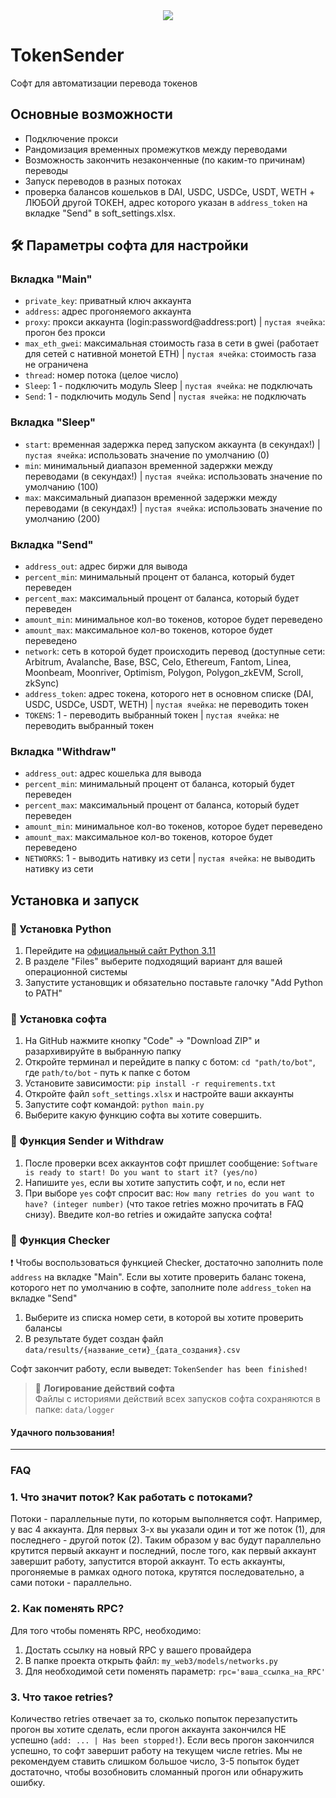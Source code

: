 <div align="center">
  <img src="preview.png"  />
</div>

# TokenSender
Софт для автоматизации перевода токенов

## Основные возможности
- Подключение прокси
- Рандомизация временных промежутков между переводами
- Возможность закончить незаконченные (по каким-то причинам) переводы
- Запуск переводов в разных потоках
- проверка балансов кошельков в DAI, USDC, USDCe, USDT, WETH + ЛЮБОЙ другой ТОКЕН, адрес которого указан в `address_token` на вкладке "Send" в soft_settings.xlsx.

## 🛠 Параметры софта для настройки
### Вкладка "Main"
- `private_key`: приватный ключ аккаунта
- `address`: адрес прогоняемого аккаунта
- `proxy`: прокси аккаунта (login:password@address:port) | `пустая ячейка`: прогон без прокси
- `max_eth_gwei`: максимальная стоимость газа в сети в gwei (работает для сетей с нативной монетой ETH) | `пустая ячейка`: стоимость газа не ограничена
- `thread`: номер потока (целое число)
- `Sleep`: 1 - подключить модуль Sleep | `пустая ячейка`: не подключать
- `Send`: 1 - подключить модуль Send | `пустая ячейка`: не подключать

### Вкладка "Sleep"
- `start`: временная задержка перед запуском аккаунта (в секундах!) | `пустая ячейка`: использовать значение по умолчанию (0)
- `min`: минимальный диапазон временной задержки между переводами (в секундах!) | `пустая ячейка`: использовать значение по умолчанию (100)
- `max`: максимальный диапазон временной задержки между переводами (в секундах!) | `пустая ячейка`: использовать значение по умолчанию (200)

### Вкладка "Send"
- `address_out`: адрес биржи для вывода
- `percent_min`: минимальный процент от баланса, который будет переведен
- `percent_max`: максимальный процент от баланса, который будет переведен
- `amount_min`: минимальное кол-во токенов, которое будет переведено
- `amount_max`: максимальное кол-во токенов, которое будет переведено
- `network`: сеть в которой будет происходить перевод (доступные сети: Arbitrum, Avalanche, Base, BSC, Celo, Ethereum, Fantom, Linea, Moonbeam, Moonriver, Optimism, Polygon, Polygon_zkEVM, Scroll, zkSync)
- `address_token`: адрес токена, которого нет в основном списке (DAI, USDC, USDCe, USDT, WETH) | `пустая ячейка`: не переводить токен
- `TOKENS`: 1 - переводить выбранный токен | `пустая ячейка`: не переводить выбранный токен

### Вкладка "Withdraw"
- `address_out`: адрес кошелька для вывода
- `percent_min`: минимальный процент от баланса, который будет переведен
- `percent_max`: максимальный процент от баланса, который будет переведен
- `amount_min`: минимальное кол-во токенов, которое будет переведено
- `amount_max`: максимальное кол-во токенов, которое будет переведено
- `NETWORKS`: 1 - выводить нативку из сети | `пустая ячейка`: не выводить нативку из сети

## Установка и запуск
### 🐍 Установка Python
1. Перейдите на [официальный сайт Python 3.11](https://www.python.org/downloads/release/python-3116/)
2. В разделе "Files" выберите подходящий вариант для вашей операционной системы
3. Запустите установщик и обязательно поставьте галочку "Add Python to PATH"

### 🤖 Установка софта
1. На GitHub нажмите кнопку "Code" -> "Download ZIP" и разархивируйте в выбранную папку
2. Откройте терминал и перейдите в папку с ботом: `cd "path/to/bot"`, где `path/to/bot` - путь к папке с ботом
3. Установите зависимости: `pip install -r requirements.txt`
4. Откройте файл `soft_settings.xlsx` и настройте ваши аккаунты
5. Запустите софт командой: `python main.py`
6. Выберите какую функцию софта вы хотите совершить.

### 💸 Функция Sender и Withdraw
1. После проверки всех аккаунтов софт пришлет сообщение: `Software is ready to start! Do you want to start it? (yes/no)`
2. Напишите `yes`, если вы хотите запустить софт, и `no`, если нет
3. При выборе `yes` софт спросит вас: `How many retries do you want to have? (integer number)` (что такое retries можно прочитать в FAQ снизу). Введите кол-во retries и ожидайте запуска софта!

### 📑 Функция Checker
❗ Чтобы воспользоваться функцией Checker, достаточно заполнить поле `address` на вкладке "Main". Если вы хотите проверить баланс токена, которого нет по умолчанию в софте, заполните поле `address_token` на вкладке "Send"
1. Выберите из списка номер сети, в которой вы хотите проверить балансы
2. В результате будет создан файл `data/results/{название_сети}_{дата_создания}.csv`

Софт закончит работу, если выведет: `TokenSender has been finished!`

> 📃 **Логирование действий софта**<br>
> Файлы с историями действий всех запусков софта сохраняются в папке: `data/logger`
#### Удачного пользования!
___
### FAQ
### 1. Что значит поток? Как работать с потоками?
Потоки - параллельные пути, по которым выполняется софт.
Например, у вас 4 аккаунта. Для первых 3-х вы указали один и тот же поток (1), для последнего - другой 
поток (2). Таким образом у вас будут параллельно крутится первый аккаунт и последний, после того, как первый аккаунт завершит 
работу, запустится второй аккаунт. То есть аккаунты, прогоняемые в рамках одного потока, крутятся последовательно, а сами потоки - 
параллельно.
### 2. Как поменять RPC?
Для того чтобы поменять RPC, необходимо:

1. Достать ссылку на новый RPC у вашего провайдера 
2. В папке проекта открыть файл: `my_web3/models/networks.py`
3. Для необходимой сети поменять параметр: `rpc='ваша_ссылка_на_RPC'`

### 3. Что такое retries?

Количество retries отвечает за то, сколько попыток перезапустить прогон вы хотите сделать, если прогон аккаунта 
закончился НЕ успешно (`add: ... | Has been stopped!`). Если весь прогон закончился успешно, то софт завершит работу 
на текущем числе retries. Мы не рекомендуем ставить слишком большое число, 3-5 попыток будет достаточно, чтобы 
возобновить сломанный прогон или обнаружить ошибку.
